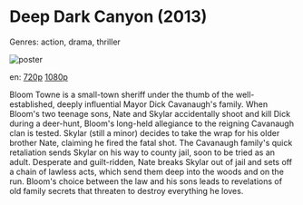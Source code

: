 # Deep Dark Canyon (2013)

Genres: action, drama, thriller

![poster](http://image.tmdb.org/t/p/w500/eEeISpn5dCXwkixBO14bbXdxZTS.jpg)

en:
  [720p](magnet:?xt=urn:btih:A1118F5CB77A340A788F12FF59164AEA737F2140&tr=udp://glotorrents.pw:6969/announce&tr=udp://tracker.opentrackr.org:1337/announce&tr=udp://torrent.gresille.org:80/announce&tr=udp://tracker.openbittorrent.com:80&tr=udp://tracker.coppersurfer.tk:6969&tr=udp://tracker.leechers-paradise.org:6969&tr=udp://p4p.arenabg.ch:1337&tr=udp://tracker.internetwarriors.net:1337)
  [1080p](magnet:?xt=urn:btih:20913EF82095F37007380D35CE22D0DB9AB571CB&tr=udp://glotorrents.pw:6969/announce&tr=udp://tracker.opentrackr.org:1337/announce&tr=udp://torrent.gresille.org:80/announce&tr=udp://tracker.openbittorrent.com:80&tr=udp://tracker.coppersurfer.tk:6969&tr=udp://tracker.leechers-paradise.org:6969&tr=udp://p4p.arenabg.ch:1337&tr=udp://tracker.internetwarriors.net:1337)
  


Bloom Towne is a small-town sheriff under the thumb of the well-established, deeply influential Mayor Dick Cavanaugh's family. When Bloom's two teenage sons, Nate and Skylar accidentally shoot and kill Dick during a deer-hunt, Bloom's long-held allegiance to the reigning Cavanaugh clan is tested. Skylar (still a minor) decides to take the wrap for his older brother Nate, claiming he fired the fatal shot. The Cavanaugh family's quick retaliation sends Skylar on his way to county jail, soon to be tried as an adult. Desperate and guilt-ridden, Nate breaks Skylar out of jail and sets off a chain of lawless acts, which send them deep into the woods and on the run. Bloom's choice between the law and his sons leads to revelations of old family secrets that threaten to destroy everything he loves.